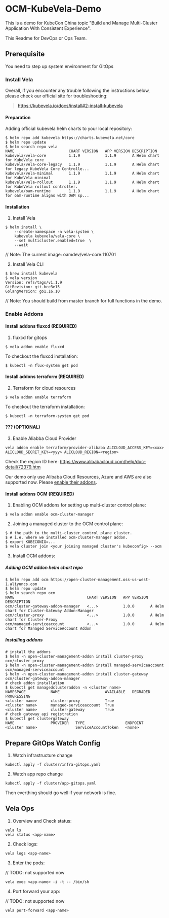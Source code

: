 # OCM-KubeVela-Demo

This is a demo for KubeCon China topic "Build and Manage Multi-Cluster Application With Consistent Experience".

This Readme for DevOps or Ops Team.

## Prerequisite

You need to step up system environment for GitOps

### Install Vela

Overall, if you encounter any trouble following the instructions below, please 
check our official site for troubleshooting:

> https://kubevela.io/docs/install#2-install-kubevela


#### Preparation

Adding official kubevela helm charts to your local repository:

```shell
$ helm repo add kubevela https://charts.kubevela.net/core
$ helm repo update
$ helm search repo vela
NAME                     	CHART VERSION	APP VERSION	DESCRIPTION                                       
kubevela/vela-core       	1.1.9        	1.1.9      	A Helm chart for KubeVela core                    
kubevela/vela-core-legacy	1.1.9        	1.1.9      	A Helm chart for legacy KubeVela Core Controlle...
kubevela/vela-minimal    	1.1.9        	1.1.9      	A Helm chart for KubeVela minimal                 
kubevela/vela-rollout    	1.1.9        	1.1.9      	A Helm chart for KubeVela rollout controller.     
kubevela/oam-runtime     	1.1.9        	1.1.9      	A Helm chart for oam-runtime aligns with OAM sp...
```

#### Installation

1. Install Vela

```shell
$ helm install \
    --create-namespace -n vela-system \
    kubevela kubevela/vela-core \
    --set multicluster.enabled=true  \
    --wait
```

// Note: The current image: oamdev/vela-core:110701

2. Install Vela CLI

```shell
$ brew install kubevela
$ vela version
Version: refs/tags/v1.1.9
GitRevision: git-bce3e15
GolangVersion: go1.16.10
```

// Note: You should build from master branch for full functions in the demo.


### Enable Addons

#### Install addons fluxcd (REQUIRED)

1. fluxcd for gitops

```shell
$ vela addon enable fluxcd
```

To checkout the fluxcd installation:

```shell
$ kubectl -n flux-system get pod
```

#### Install addons terraform (REQUIRED)

2. Terraform for cloud resources

```shell
$ vela addon enable terraform
```

To checkout the terraform installation:

```shell
$ kubectl -n terraform-system get pod
```

#### ??? (OPTIONAL)

3. Enable Aliabba Cloud Provider

```shell
vela addon enable terraform/provider-alibaba ALICLOUD_ACCESS_KEY=<xxx> ALICLOUD_SECRET_KEY=<yyy> ALICLOUD_REGION=<region>
```

Check the region ID here: https://www.alibabacloud.com/help/doc-detail/72379.htm

Our demo only use Alibaba Cloud Resources, Azure and AWS are also supported now.
Please [enable their addons](https://kubevela.io/docs/install#4-optional-enable-addons).


#### Install addons OCM (REQUIRED)

1. Enabling OCM addons for setting up multi-cluster control plane:

```shell
$ vela addon enable ocm-cluster-manager
```

2. Joining a managed cluster to the OCM control plane:

```shell
$ # the path to the multi-cluster control plane cluster.
$ # i.e. where we installed ocm-cluster-manager addon.
$ export KUBECONIG=...
$ vela cluster join <your joining managed cluster's kubeconfig> --ocm
```

3. Install OCM addons:

##### Adding OCM addon helm chart repo

```shell
$ helm repo add ocm https://open-cluster-management.oss-us-west-1.aliyuncs.com
$ helm repo update
$ helm search repo ocm
NAME                             	CHART VERSION	APP VERSION	DESCRIPTION                                   
ocm/cluster-gateway-addon-manager	<...>        	1.0.0      	A Helm chart for Cluster-Gateway Addon-Manager
ocm/cluster-proxy                	<...>       	1.0.0      	A Helm chart for Cluster-Proxy                
ocm/managed-serviceaccount       	<...>       	1.0.0      	A Helm chart for Managed ServiceAccount Addon 
```

##### Installing addons

```shell
# install the addons
$ helm -n open-cluster-management-addon install cluster-proxy ocm/cluster-proxy 
$ helm -n open-cluster-management-addon install managed-serviceaccount ocm/managed-serviceaccount
$ helm -n open-cluster-management-addon install cluster-gateway ocm/cluster-gateway-addon-manager
# check addon installation
$ kubectl get managedclusteraddon -n <cluster name> 
NAMESPACE           NAME                    AVAILABLE   DEGRADED   PROGRESSING
<cluster name>      cluster-proxy           True     
<cluster name>      managed-serviceaccount  True     
<cluster name>      cluster-gateway         True  
# check gateway api registration
$ kubectl get clustergateway
NAME                PROVIDER   TYPE                  ENDPOINT
<cluster name>                 ServiceAccountToken   <none>
```


## Prepare GitOps Watch Config

1. Watch infrastructure change

```shell
kubectl apply -f cluster/infra-gitops.yaml
```

2. Watch app repo change

```shell
kubectl apply -f cluster/app-gitops.yaml
```

Then everthing should go well if your network is fine.


## Vela Ops

1. Overview and Check status:

```shell
vela ls
vela status <app-name>
```

2. Check logs:

```shell
vela logs <app-name>
```

3. Enter the pods:

// TODO: not supported now

```shell
vela exec <app-name> -i -t -- /bin/sh
```

4. Port forward your app:

// TODO: not supported now

```shell
vela port-forward <app-name>
```
